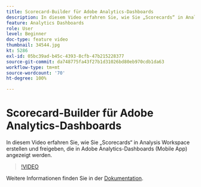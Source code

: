 ```yaml
---
title: Scorecard-Builder für Adobe Analytics-Dashboards
description: In diesem Video erfahren Sie, wie Sie „Scorecards“ in Analysis Workspace erstellen und freigeben, die in Adobe Analytics-Dashboards (Mobile App) angezeigt werden.
feature: Analytics Dashboards
role: User
level: Beginner
doc-type: feature video
thumbnail: 34544.jpg
kt: 5286
exl-id: 05bc39ad-b45c-4393-8cfb-47b215228377
source-git-commit: da748775fa43f27b1d31026bd80eb970cdb1da63
workflow-type: tm+mt
source-wordcount: '70'
ht-degree: 100%

---
```


# Scorecard-Builder für Adobe Analytics-Dashboards

In diesem Video erfahren Sie, wie Sie „Scorecards“ in Analysis Workspace erstellen und freigeben, die in Adobe Analytics-Dashboards (Mobile App) angezeigt werden.

>[!VIDEO](https://video.tv.adobe.com/v/34544/?quality=12)

Weitere Informationen finden Sie in der [Dokumentation](https://experienceleague.adobe.com/docs/analytics/analyze/mobapp/home.html?lang=de).
